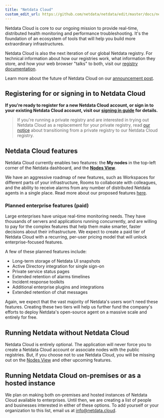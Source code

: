 ```yaml
---
title: "Netdata Cloud"
custom_edit_url: https://github.com/netdata/netdata/edit/master/docs/netdata-cloud/README.md
---
```




Netdata Cloud is core to our ongoing mission to provide real-time, distributed health monitoring and performance troubleshooting. It's the foundation of an ecosystem of tools that will help you build more extraordinary infrastructures.

Netdata Cloud is also the next iteration of our global Netdata registry. For technical information about how our registries work, what information they store, and how your web browser "talks" to both, visit our [registry documentation](/docs/agent/registry).

Learn more about the future of Netdata Cloud on our [announcement post](https://blog.netdata.cloud/posts/netdata-cloud-announcement/).

## Registering for or signing in to Netdata Cloud

**If you're ready to register for a new Netdata Cloud account, or sign in to your existing Netdata Cloud account, visit our [signing in guide](/docs/agent/netdata-cloud/signing-in) for details.**

> If you're running a private registry and are interested in trying out Netdata Cloud as a replacement for your private
> registry, read [our notice](/docs/agent/netdata-cloud/signing-in#private-registries-and-netdata-cloud) about
> transitioning from a private registry to our Netdata Cloud registry.

## Netdata Cloud features

Netdata Cloud currently enables two features: the **My nodes** in the top-left corner of the Netdata dashboard, and the
[**Nodes View**](/docs/agent/netdata-cloud/nodes-view).

We have an aggressive roadmap of new features, such as Workspaces for different parts of your infrastructure, Rooms to collaborate with colleagues, and the ability to receive alarms from any number of distributed Netdata agents in a single place. Read more about our proposed features [here](https://blog.netdata.cloud/posts/netdata-cloud-announcement/#what-features-will-netdata-cloud-offer).

### Planned enterprise features (paid)

Large enterprises have unique real-time monitoring needs. They have thousands of servers and applications running concurrently, and are willing to pay for the complex features that help them make smarter, faster decisions about their infrastructure. We expect to create a paid tier of Netdata Cloud with a recurring, per-user pricing model that will unlock enterprise-focused features.

A few of these planned features include:

-   Long-term storage of Netdata UI snapshots
-   Active Directory integration for single sign-on
-   Private service status pages
-   Extended retention of alarms timelines
-   Incident response toolkits
-   Additional enterprise plugins and integrations
-   Extended retention of chat messages

Again, we expect that the vast majority of Netdata's users won't need these features. Creating these two tiers will help us further fund the company's efforts to deploy Netdata's open-source agent on a massive scale and entirely for free.

## Running Netdata without Netdata Cloud

Netdata Cloud is entirely optional. The application will never force you to create a Netdata Cloud account or associate nodes with the public registries. But, if you choose not to use Netdata Cloud, you will be missing out on the [Nodes View](/docs/agent/netdata-cloud/nodes-view) and other upcoming features.

## Running Netdata Cloud on-premises or as a hosted instance

We plan on making both on-premises and hosted instances of Netdata Cloud available to enterprises. Until then, we are creating a list of people and businesses interested in either of these options. To add yourself or your organization to this list, email us at [info@netdata.cloud](mailto:info@netdata.cloud).


